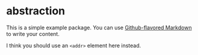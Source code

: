 # abstraction

This is a simple example package. You can use
[Github-flavored Markdown](https://guides.github.com/features/mastering-markdown/)
to write your content.


I think you should use an
`<addr>` element here instead.



